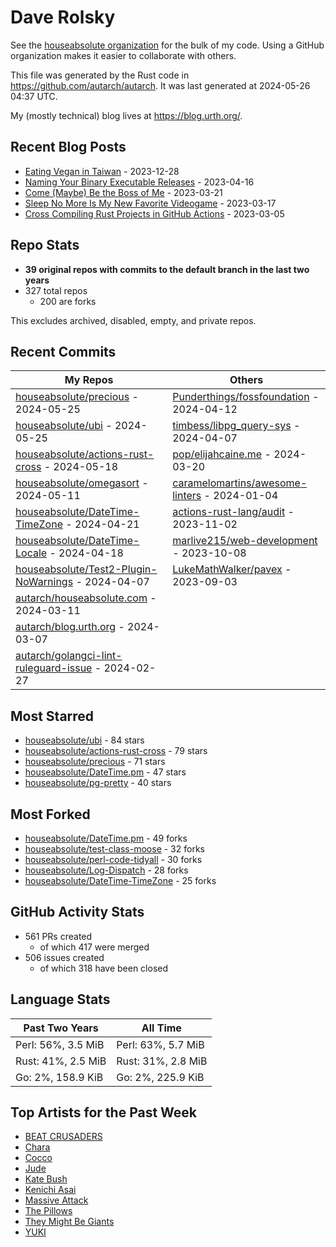 
# Dave Rolsky

See the [houseabsolute organization](https://github.com/houseabsolute) for the
bulk of my code. Using a GitHub organization makes it easier to collaborate
with others.

This file was generated by the Rust code in
https://github.com/autarch/autarch. It was last generated at 2024-05-26 04:37 UTC.

My (mostly technical) blog lives at https://blog.urth.org/.

## Recent Blog Posts

- [Eating Vegan in Taiwan](https://blog.urth.org/2023/12/28/eating-vegan-in-taiwan/) - 2023-12-28
- [Naming Your Binary Executable Releases](https://blog.urth.org/2023/04/16/naming-your-binary-executable-releases/) - 2023-04-16
- [Come (Maybe) Be the Boss of Me](https://blog.urth.org/2023/03/21/come-maybe-be-the-boss-of-me/) - 2023-03-21
- [Sleep No More Is My New Favorite Videogame](https://blog.urth.org/2023/03/17/sleep-no-more-is-my-new-favorite-videogame/) - 2023-03-17
- [Cross Compiling Rust Projects in GitHub Actions](https://blog.urth.org/2023/03/05/cross-compiling-rust-projects-in-github-actions/) - 2023-03-05


## Repo Stats
- **39 original repos with commits to the default branch in the last two years**
- 327 total repos
  - 200 are forks

This excludes archived, disabled, empty, and private repos.

## Recent Commits
| My Repos | Others |
|----------|--------|
| [houseabsolute/precious](https://github.com/houseabsolute/precious) - 2024-05-25              | [Punderthings/fossfoundation](https://github.com/Punderthings/fossfoundation) - 2024-04-12                |
| [houseabsolute/ubi](https://github.com/houseabsolute/ubi) - 2024-05-25              | [timbess/libpg_query-sys](https://github.com/timbess/libpg_query-sys) - 2024-04-07                |
| [houseabsolute/actions-rust-cross](https://github.com/houseabsolute/actions-rust-cross) - 2024-05-18              | [pop/elijahcaine.me](https://github.com/pop/elijahcaine.me) - 2024-03-20                |
| [houseabsolute/omegasort](https://github.com/houseabsolute/omegasort) - 2024-05-11              | [caramelomartins/awesome-linters](https://github.com/caramelomartins/awesome-linters) - 2024-01-04                |
| [houseabsolute/DateTime-TimeZone](https://github.com/houseabsolute/DateTime-TimeZone) - 2024-04-21              | [actions-rust-lang/audit](https://github.com/actions-rust-lang/audit) - 2023-11-02                |
| [houseabsolute/DateTime-Locale](https://github.com/houseabsolute/DateTime-Locale) - 2024-04-18              | [marlive215/web-development](https://github.com/marlive215/web-development) - 2023-10-08                |
| [houseabsolute/Test2-Plugin-NoWarnings](https://github.com/houseabsolute/Test2-Plugin-NoWarnings) - 2024-04-07              | [LukeMathWalker/pavex](https://github.com/LukeMathWalker/pavex) - 2023-09-03                |
| [autarch/houseabsolute.com](https://github.com/autarch/houseabsolute.com) - 2024-03-11              |                 |
| [autarch/blog.urth.org](https://github.com/autarch/blog.urth.org) - 2024-03-07              |                 |
| [autarch/golangci-lint-ruleguard-issue](https://github.com/autarch/golangci-lint-ruleguard-issue) - 2024-02-27              |                 |


## Most Starred
- [houseabsolute/ubi](https://github.com/houseabsolute/ubi) - 84 stars
- [houseabsolute/actions-rust-cross](https://github.com/houseabsolute/actions-rust-cross) - 79 stars
- [houseabsolute/precious](https://github.com/houseabsolute/precious) - 71 stars
- [houseabsolute/DateTime.pm](https://github.com/houseabsolute/DateTime.pm) - 47 stars
- [houseabsolute/pg-pretty](https://github.com/houseabsolute/pg-pretty) - 40 stars


## Most Forked
- [houseabsolute/DateTime.pm](https://github.com/houseabsolute/DateTime.pm) - 49 forks
- [houseabsolute/test-class-moose](https://github.com/houseabsolute/test-class-moose) - 32 forks
- [houseabsolute/perl-code-tidyall](https://github.com/houseabsolute/perl-code-tidyall) - 30 forks
- [houseabsolute/Log-Dispatch](https://github.com/houseabsolute/Log-Dispatch) - 28 forks
- [houseabsolute/DateTime-TimeZone](https://github.com/houseabsolute/DateTime-TimeZone) - 25 forks


## GitHub Activity Stats
- 561 PRs created
  - of which 417 were merged
- 506 issues created
  - of which 318 have been closed

## Language Stats
| Past Two Years        | All Time                |
|-----------------------|-------------------------|
| Perl: 56%, 3.5 MiB              | Perl: 63%, 5.7 MiB                |
| Rust: 41%, 2.5 MiB              | Rust: 31%, 2.8 MiB                |
| Go: 2%, 158.9 KiB              | Go: 2%, 225.9 KiB                |


## Top Artists for the Past Week
* [BEAT CRUSADERS](https://musicbrainz.org/artist/e8575463-1ef4-4fc7-8d63-b8b12fe3c13b)
* [Chara](https://musicbrainz.org/artist/94812064-a7c2-49d2-b6b0-b9e76289bf87)
* [Cocco](https://musicbrainz.org/artist/7f28f385-a591-4f66-80ea-a81a0f2abb54)
* [Jude](https://musicbrainz.org/search?query=Jude&amp;type=artist&amp;method=indexed)
* [Kate Bush](https://musicbrainz.org/artist/4b585938-f271-45e2-b19a-91c634b5e396)
* [Kenichi Asai](https://musicbrainz.org/artist/72a9306d-b95b-41b7-9d04-d25768f15290)
* [Massive Attack](https://musicbrainz.org/artist/10adbe5e-a2c0-4bf3-8249-2b4cbf6e6ca8)
* [The Pillows](https://musicbrainz.org/search?query=The%20Pillows&amp;type=artist&amp;method=indexed)
* [They Might Be Giants](https://musicbrainz.org/artist/183d6ef6-e161-47ff-9085-063c8b897e97)
* [YUKI](https://musicbrainz.org/artist/379866cd-980d-4d20-81f2-37986fd766fc)

